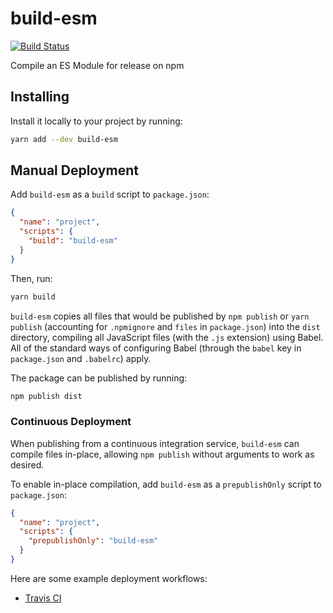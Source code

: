 # build-esm
[![Build Status](https://travis-ci.org/vinsonchuong/build-esm.svg?branch=master)](https://travis-ci.org/vinsonchuong/build-esm)

Compile an ES Module for release on npm

## Installing
Install it locally to your project by running:

```bash
yarn add --dev build-esm
```

## Manual Deployment
Add `build-esm` as a `build` script to `package.json`:

```json
{
  "name": "project",
  "scripts": {
    "build": "build-esm"
  }
}
```

Then, run:

```bash
yarn build
```

`build-esm` copies all files that would be published by `npm publish` or
`yarn publish` (accounting for `.npmignore` and `files` in `package.json`) into
the `dist` directory, compiling all JavaScript files (with the `.js` extension)
using Babel. All of the standard ways of configuring Babel (through the `babel`
key in `package.json` and `.babelrc`) apply.

The package can be published by running:

```bash
npm publish dist
```

### Continuous Deployment
When publishing from a continuous integration service, `build-esm` can compile
files in-place, allowing `npm publish` without arguments to work as desired.

To enable in-place compilation, add `build-esm` as a `prepublishOnly` script to
`package.json`:

```json
{
  "name": "project",
  "scripts": {
    "prepublishOnly": "build-esm"
  }
}
```

Here are some example deployment workflows:
* [Travis CI](https://docs.travis-ci.com/user/deployment/npm/)
